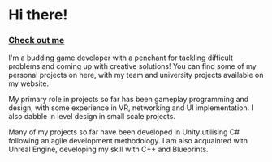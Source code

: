 # Hi there!

### [Check out me](www.kruzeraptor.co.uk)

I'm a budding game developer with a penchant for tackling difficult problems and coming up with creative solutions! You can find some of my personal projects on here, with my team and university projects available on my website.

My primary role in projects so far has been gameplay programming and design, with some experience in VR, networking and UI implementation. I also dabble in level design in small scale projects.

Many of my projects so far have been developed in Unity utilising C# following an agile development methodology. I am also acquainted with Unreal Engine, developing my skill with C++ and Blueprints.
